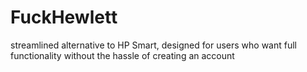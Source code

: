 # FuckHewlett
streamlined alternative to HP Smart, designed for users who want full functionality without the hassle of creating an account
